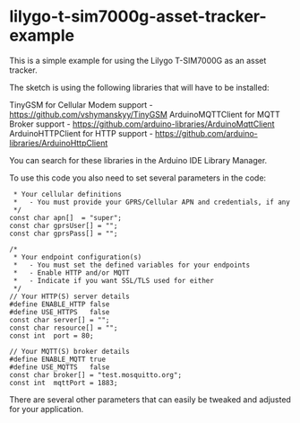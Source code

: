 # lilygo-t-sim7000g-asset-tracker-example
This is a simple example for using the Lilygo T-SIM7000G as an asset tracker.

The sketch is using the following libraries that will have to be installed:

TinyGSM for Cellular Modem support - https://github.com/vshymanskyy/TinyGSM
ArduinoMQTTClient for MQTT Broker support - https://github.com/arduino-libraries/ArduinoMqttClient
ArduinoHTTPClient for HTTP support - https://github.com/arduino-libraries/ArduinoHttpClient

You can search for these libraries in the Arduino IDE Library Manager.

To use this code you also need to set several parameters in the code:

```/*
 * Your cellular definitions
 *   - You must provide your GPRS/Cellular APN and credentials, if any
 */
const char apn[]  = "super";
const char gprsUser[] = "";
const char gprsPass[] = "";

/*
 * Your endpoint configuration(s)
 *   - You must set the defined variables for your endpoints
 *   - Enable HTTP and/or MQTT
 *   - Indicate if you want SSL/TLS used for either
 */
// Your HTTP(S) server details
#define ENABLE_HTTP false
#define USE_HTTPS   false
const char server[] = "";
const char resource[] = "";
const int  port = 80;

// Your MQTT(S) broker details
#define ENABLE_MQTT true
#define USE_MQTTS   false
const char broker[] = "test.mosquitto.org";
const int  mqttPort = 1883;

```
There are several other parameters that can easily be tweaked and adjusted for your application.
